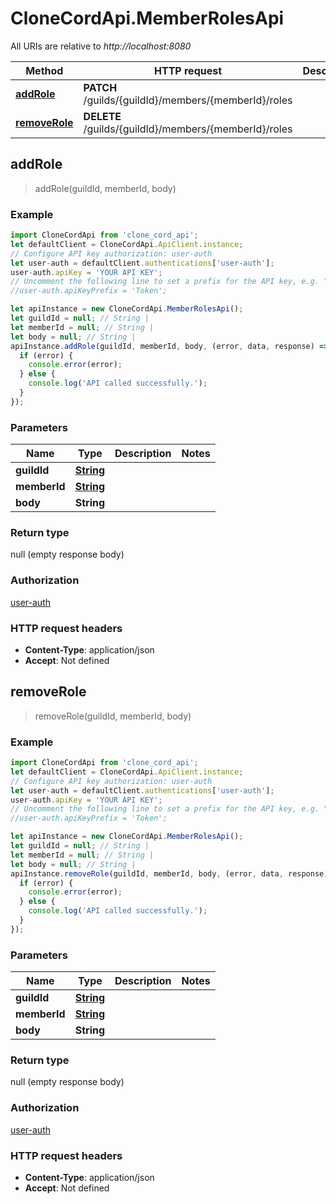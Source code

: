 # CloneCordApi.MemberRolesApi

All URIs are relative to *http://localhost:8080*

Method | HTTP request | Description
------------- | ------------- | -------------
[**addRole**](MemberRolesApi.md#addRole) | **PATCH** /guilds/{guildId}/members/{memberId}/roles | 
[**removeRole**](MemberRolesApi.md#removeRole) | **DELETE** /guilds/{guildId}/members/{memberId}/roles | 



## addRole

> addRole(guildId, memberId, body)



### Example

```javascript
import CloneCordApi from 'clone_cord_api';
let defaultClient = CloneCordApi.ApiClient.instance;
// Configure API key authorization: user-auth
let user-auth = defaultClient.authentications['user-auth'];
user-auth.apiKey = 'YOUR API KEY';
// Uncomment the following line to set a prefix for the API key, e.g. "Token" (defaults to null)
//user-auth.apiKeyPrefix = 'Token';

let apiInstance = new CloneCordApi.MemberRolesApi();
let guildId = null; // String | 
let memberId = null; // String | 
let body = null; // String | 
apiInstance.addRole(guildId, memberId, body, (error, data, response) => {
  if (error) {
    console.error(error);
  } else {
    console.log('API called successfully.');
  }
});
```

### Parameters


Name | Type | Description  | Notes
------------- | ------------- | ------------- | -------------
 **guildId** | [**String**](.md)|  | 
 **memberId** | [**String**](.md)|  | 
 **body** | **String**|  | 

### Return type

null (empty response body)

### Authorization

[user-auth](../README.md#user-auth)

### HTTP request headers

- **Content-Type**: application/json
- **Accept**: Not defined


## removeRole

> removeRole(guildId, memberId, body)



### Example

```javascript
import CloneCordApi from 'clone_cord_api';
let defaultClient = CloneCordApi.ApiClient.instance;
// Configure API key authorization: user-auth
let user-auth = defaultClient.authentications['user-auth'];
user-auth.apiKey = 'YOUR API KEY';
// Uncomment the following line to set a prefix for the API key, e.g. "Token" (defaults to null)
//user-auth.apiKeyPrefix = 'Token';

let apiInstance = new CloneCordApi.MemberRolesApi();
let guildId = null; // String | 
let memberId = null; // String | 
let body = null; // String | 
apiInstance.removeRole(guildId, memberId, body, (error, data, response) => {
  if (error) {
    console.error(error);
  } else {
    console.log('API called successfully.');
  }
});
```

### Parameters


Name | Type | Description  | Notes
------------- | ------------- | ------------- | -------------
 **guildId** | [**String**](.md)|  | 
 **memberId** | [**String**](.md)|  | 
 **body** | **String**|  | 

### Return type

null (empty response body)

### Authorization

[user-auth](../README.md#user-auth)

### HTTP request headers

- **Content-Type**: application/json
- **Accept**: Not defined

